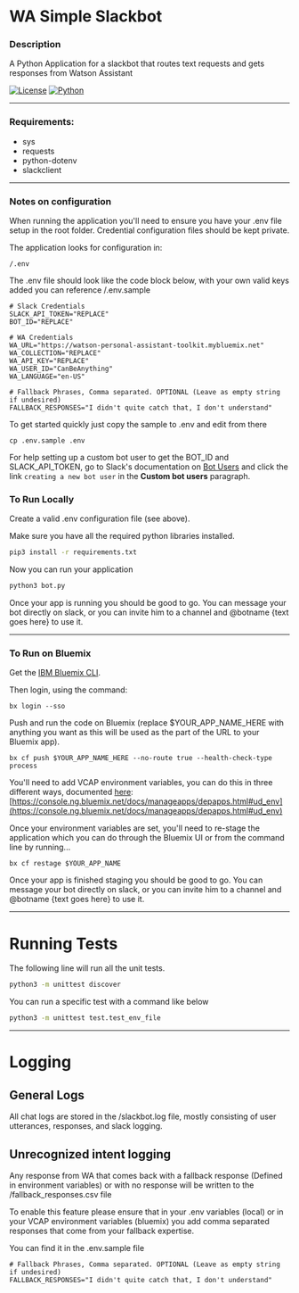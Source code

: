 # WA Simple Slackbot


### Description
A Python Application for a slackbot that routes text requests and gets responses from Watson Assistant

[![License](https://img.shields.io/badge/license-APACHE2-blue.svg)]() [![Python](https://img.shields.io/badge/Python-3.6.2-yellow.svg)]()

---

### Requirements:

* sys
* requests
* python-dotenv
* slackclient

---

### Notes on configuration
When running the application you'll need to ensure you have your .env file setup in the root folder.  Credential configuration files should be kept private.

The application looks for configuration in:
```
/.env
```

The .env file should look like the code block below, with your own valid keys added you can reference /.env.sample
```
# Slack Credentials
SLACK_API_TOKEN="REPLACE"
BOT_ID="REPLACE"

# WA Credentials
WA_URL="https://watson-personal-assistant-toolkit.mybluemix.net"
WA_COLLECTION="REPLACE"
WA_API_KEY="REPLACE"
WA_USER_ID="CanBeAnything"
WA_LANGUAGE="en-US"

# Fallback Phrases, Comma separated. OPTIONAL (Leave as empty string if undesired)
FALLBACK_RESPONSES="I didn't quite catch that, I don't understand"
```

To get started quickly just copy the sample to .env and edit from there

```
cp .env.sample .env
```

For help setting up a custom bot user to get the BOT_ID and SLACK_API_TOKEN, go to Slack's documentation on [Bot Users](https://api.slack.com/custom-integrations/bot-users) and click the link `creating a new bot user` in the **Custom bot users** paragraph.

### To Run Locally

Create a valid .env configuration file (see above).

Make sure you have all the required python libraries installed.

```sh
pip3 install -r requirements.txt
```

Now you can run your application

```sh
python3 bot.py
```

Once your app is running you should be good to go. You can message your bot directly on slack, or you can invite him to a channel and @botname {text goes here} to use it.

---

### To Run on Bluemix

Get the [IBM Bluemix CLI](https://console.bluemix.net/docs/cli/index.html#cli).

Then login, using the command:

```
bx login --sso
```

Push and run the code on Bluemix (replace $YOUR_APP_NAME_HERE with anything you want as this will be used as the part of the URL to your Bluemix app).

```
bx cf push $YOUR_APP_NAME_HERE --no-route true --health-check-type process
```

You'll need to add VCAP environment variables, you can do this in three different ways, documented [here](https://console.ng.bluemix.net/docs/manageapps/depapps.html#ud_env):
[https://console.ng.bluemix.net/docs/manageapps/depapps.html#ud_env](https://console.ng.bluemix.net/docs/manageapps/depapps.html#ud_env)

Once your environment variables are set, you'll need to re-stage the application which you can do through the Bluemix UI or from the command line by running...

```
bx cf restage $YOUR_APP_NAME
```

Once your app is finished staging you should be good to go. You can message your bot directly on slack, or you can invite him to a channel and @botname {text goes here} to use it.

---


# Running Tests

The following line will run all the unit tests.

```sh
python3 -m unittest discover
```

You can run a specific test with a command like below

```sh
python3 -m unittest test.test_env_file
```

---

# Logging

## General Logs

All chat logs are stored in the /slackbot.log file, mostly consisting of user utterances, responses, and slack logging.

## Unrecognized intent logging

Any response from WA that comes back with a fallback response (Defined in environment variables) or with no response will be written to the /fallback_responses.csv file

To enable this feature please ensure that in your .env variables (local) or in your VCAP environment variables (bluemix) you add comma separated responses that come from your fallback expertise.

You can find it in the .env.sample file

```
# Fallback Phrases, Comma separated. OPTIONAL (Leave as empty string if undesired)
FALLBACK_RESPONSES="I didn't quite catch that, I don't understand"
```